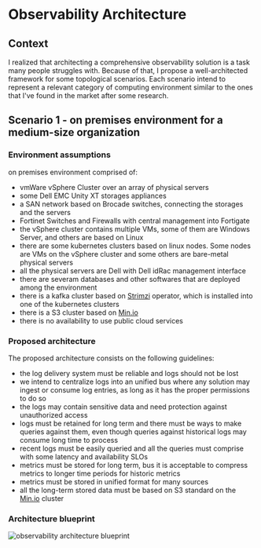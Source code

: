 # Observability Architecture

## Context

I realized that architecting a comprehensive observability solution is a task many people struggles with. Because of that, I propose a well-architected framework for some topological scenarios. Each scenario intend to represent a relevant category of computing environment similar to the ones that I've found in the market after some research.

## Scenario 1 - on premises environment for a medium-size organization

### Environment assumptions

on premises environment comprised of:
* vmWare vSphere Cluster over an array of physical servers
* some Dell EMC Unity XT storages appliances
* a SAN network based on Brocade switches, connecting the storages and the servers
* Fortinet Switches and Firewalls with central management into Fortigate
* the vSphere cluster contains multiple VMs, some of them are Windows Server, and others are based on Linux
* there are some kubernetes clusters based on linux nodes. Some nodes are VMs on the vSphere cluster and some others are bare-metal physical servers
* all the physical servers are Dell with Dell idRac management interface
* there are severam databases and other softwares that are deployed among the environment
* there is a kafka cluster based on [Strimzi](https://operatorhub.io/operator/strimzi-kafka-operator) operator, which is installed into one of the kubernetes clusters
* there is a S3 cluster based on [Min.io](https://min.io)
* there is no availability to use public cloud services


### Proposed architecture
The proposed architecture consists on the following guidelines:
* the log delivery system must be reliable and logs should not be lost
* we intend to centralize logs into an unified bus where any solution may ingest or consume log entries, as long as it has the proper permissions to do so
* the logs may contain sensitive data and need protection against unauthorized access
* logs must be retained for long term and there must be ways to make queries against them, even though queries against historical logs may consume long time to process
* recent logs must be easily queried and all the queries must comprise with some latency and availability SLOs
* metrics must be stored for long term, bus it is acceptable to compress metrics to longer time periods for historic metrics
* metrics must be stored in unified format for many sources
* all the long-term stored data must be based on S3 standard on the [Min.io](https://min.io) cluster

### Architecture blueprint
![observability architecture blueprint](https://github.com/pedrocrc/observability-architecture/blob/main/architecture-1.png?raw=true "observability architecture blueprint")
